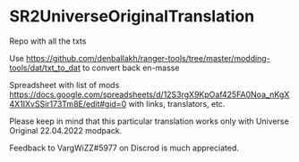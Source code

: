# SR2UniverseOriginalTranslation
 Repo with all the txts

 Use https://github.com/denballakh/ranger-tools/tree/master/modding-tools/dat/txt_to_dat to convert back en-masse

 Spreadsheet with list of mods https://docs.google.com/spreadsheets/d/12S3rgX9KpOaf425FA0Noa_nKgX4X1IXvSSir173Tm8E/edit#gid=0 with links, translators, etc.
 
 Please keep in mind that this particular translation works only with Universe Original 22.04.2022 modpack.
 
 Feedback to VargWiZZ#5977 on Discrod is much appreciated.
